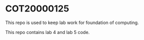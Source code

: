 # COT20000125

This repo is used to keep lab work for foundation of computing.

This repo contains lab 4 and lab 5 code.
